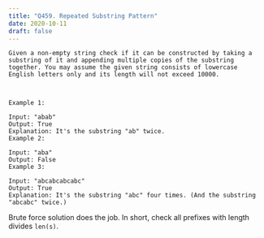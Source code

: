 ```yaml
---
title: "Q459. Repeated Substring Pattern"
date: 2020-10-11
draft: false
---
```


```
Given a non-empty string check if it can be constructed by taking a substring of it and appending multiple copies of the substring together. You may assume the given string consists of lowercase English letters only and its length will not exceed 10000.

 

Example 1:

Input: "abab"
Output: True
Explanation: It's the substring "ab" twice.
Example 2:

Input: "aba"
Output: False
Example 3:

Input: "abcabcabcabc"
Output: True
Explanation: It's the substring "abc" four times. (And the substring "abcabc" twice.)
```

Brute force solution does the job. 
In short, check all prefixes with length divides `len(s)`.
